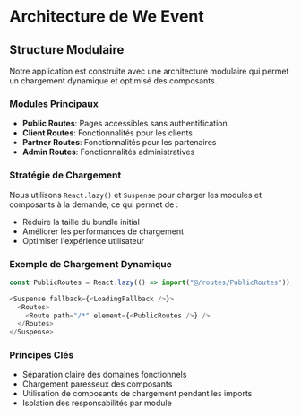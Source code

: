 
# Architecture de We Event

## Structure Modulaire

Notre application est construite avec une architecture modulaire qui permet un chargement dynamique et optimisé des composants.

### Modules Principaux

- **Public Routes**: Pages accessibles sans authentification
- **Client Routes**: Fonctionnalités pour les clients
- **Partner Routes**: Fonctionnalités pour les partenaires
- **Admin Routes**: Fonctionnalités administratives

### Stratégie de Chargement

Nous utilisons `React.lazy()` et `Suspense` pour charger les modules et composants à la demande, ce qui permet de :

- Réduire la taille du bundle initial
- Améliorer les performances de chargement
- Optimiser l'expérience utilisateur

### Exemple de Chargement Dynamique

```typescript
const PublicRoutes = React.lazy(() => import("@/routes/PublicRoutes"));

<Suspense fallback={<LoadingFallback />}>
  <Routes>
    <Route path="/*" element={<PublicRoutes />} />
  </Routes>
</Suspense>
```

### Principes Clés

- Séparation claire des domaines fonctionnels
- Chargement paresseux des composants
- Utilisation de composants de chargement pendant les imports
- Isolation des responsabilités par module

